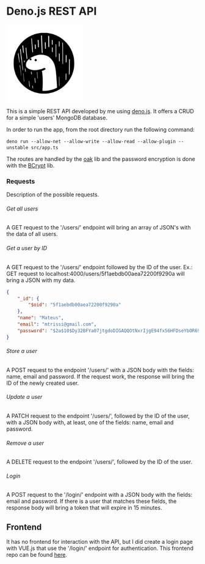 # Deno.js REST API
<img alt="Deno.js Logo" src="./img/deno-logo.png" width="200" height="200" />

This is a simple REST API developed by me using [deno.js](https://deno.land/). It offers a CRUD for a simple 'users' MongoDB database.

In order to run the app, from the root directory run the following command:

```
deno run --allow-net --allow-write --allow-read --allow-plugin --unstable src/app.ts
```

The routes are handled by the [oak](https://deno.land/x/oak) lib and the password encryption is done with the [BCrypt](https://deno.land/x/bcrypt) lib.

### Requests
Description of the possible requests.

###### Get all users
A GET request to the '/users/' endpoint will bring an array of JSON's with the data of all users.

###### Get a user by ID
A GET request to the '/users/' endpoint followed by the ID of the user. Ex.: GET request to localhost:4000/users/5f1aebdb00aea72200f9290a will bring a JSON with my data.

```JSON
{
    "_id": {
        "$oid": "5f1aebdb00aea72200f9290a"
    },
    "name": "Mateus",
    "email": "mtrissi@gmail.com",
    "password": "$2a$10$Dy32BFYa07jtgdoDIGAQQOtNxrIjgE94fx56HFDseYbOR69bg7f6e"
}
```

###### Store a user
A POST request to the endpoint '/users/' with a JSON body with the fields: name, email and password. If the request work, the response will bring the ID of the newly created user.

###### Update a user
A PATCH request to the endpoint '/users/', followed by the ID of the user, with a JSON body with, at least, one of the fields: name, email and password.

###### Remove a user
A DELETE request to the endpoint '/users/', followed by the ID of the user.

###### Login
A POST request to the '/login/' endpoint with a JSON body with the fields: email and password. If there is a user that matches these fields, the response body will bring a token that will expire in 15 minutes.

## Frontend
It has no frontend for interaction with the API, but I did create a login page with VUE.js that use the '/login/' endpoint for authentication. This frontend repo can be found [here](https://github.com/mtrissi/vue-login-page-for-denojs-app).
